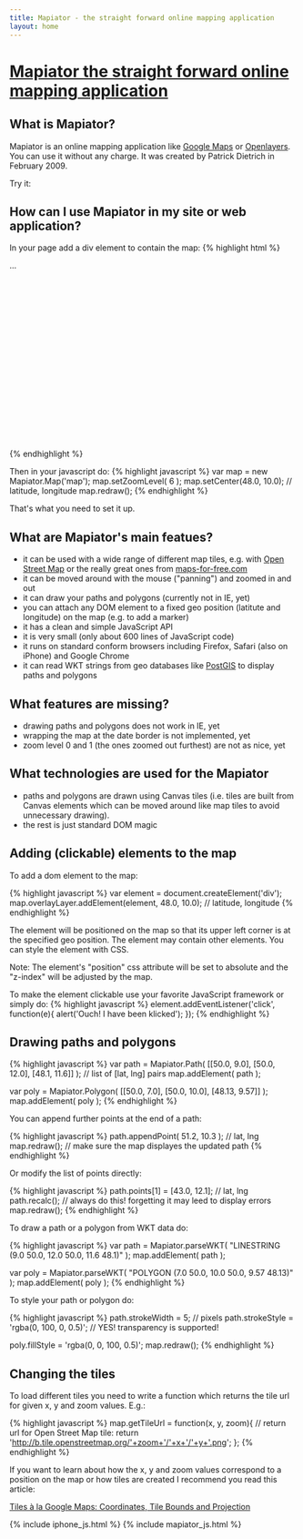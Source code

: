 ```yaml
---
title: Mapiator - the straight forward online mapping application
layout: home
---
```


<h1>
	<a href="http://pdietrich.github.com/mapiator/">
		Mapiator
		<span class="subtitle">the straight forward online mapping application</span>
	</a>
</h1>

What is Mapiator?
------------------

Mapiator is an online mapping application like <a href="http://maps.google.com">Google Maps</a> or
<a href="http://openlayers.org">Openlayers</a>. You can use it without any charge. It was created by Patrick Dietrich in February 2009.

Try it:

<div id="map">
</div>


How can I use Mapiator in my site or web application?
--------------------------------------------------------

In your page add a div element to contain the map:
{% highlight html %}
<script type="text/javascript" src="Mapiator.js"></script>
...
<div id="map" style="width:400px; height:300px; position:relative"></div>
{% endhighlight %}

Then in your javascript do:
{% highlight javascript %}
var map = new Mapiator.Map('map');
map.setZoomLevel( 6 );
map.setCenter(48.0, 10.0); // latitude, longitude
map.redraw();
{% endhighlight %}

That's what you need to set it up.


What are Mapiator's main featues?
-----------------------------------

* it can be used with a wide range of different map tiles, e.g. with <a href="http://www.openstreetmap.org/">Open Street Map</a> or the really great ones from <a href="http://www.maps-for-free.com/">maps-for-free.com</a>
* it can be moved around with the mouse ("panning") and zoomed in and out
* it can draw your paths and polygons (currently not in IE, yet)
* you can attach any DOM element to a fixed geo position (latitute and longitude) on the map (e.g. to add a marker)
* it has a clean and simple JavaScript API
* it is very small (only about 600 lines of JavaScript code)
* it runs on standard conform browsers including Firefox, Safari (also on iPhone) and Google Chrome
* it can read WKT strings from geo databases like <a href="http://postgis.refractions.net/">PostGIS</a> to display paths and polygons

What features are missing?
------------------------------

* drawing paths and polygons does not work in IE, yet
* wrapping the map at the date border is not implemented, yet
* zoom level 0 and 1 (the ones zoomed out furthest) are not as nice, yet


What technologies are used for the Mapiator
-----------------------------------------------

* paths and polygons are drawn using Canvas tiles (i.e. tiles are built from Canvas elements which can be moved around like map tiles to avoid unnecessary drawing).
* the rest is just standard DOM magic

Adding (clickable) elements to the map
-------------------------------------------

To add a dom element to the map:

{% highlight javascript %}
var element = document.createElement('div');
map.overlayLayer.addElement(element, 48.0, 10.0); // latitude, longitude
{% endhighlight %}

The element will be positioned on the map so that its upper left corner is at the specified geo position.
The element may contain other elements. You can style the element with CSS.

Note: The element's "position" css attribute will be set to absolute and the "z-index" will be adjusted by the map.

To make the element clickable use your favorite JavaScript framework or simply do:
{% highlight javascript %}
element.addEventListener('click', function(e){
	alert('Ouch! I have been klicked');
});
{% endhighlight %}

Drawing paths and polygons
----------------------------

{% highlight javascript %}
var path = Mapiator.Path( [[50.0, 9.0], [50.0, 12.0], [48.1, 11.6]] );
                          // list of [lat, lng] pairs
map.addElement( path );

var poly = Mapiator.Polygon( [[50.0, 7.0], [50.0, 10.0], [48.13, 9.57]] );
map.addElement( poly );
{% endhighlight %}

You can append further points at the end of a path:

{% highlight javascript %}
path.appendPoint( 51.2, 10.3 ); // lat, lng
map.redraw(); // make sure the map displayes the updated path
{% endhighlight %}

Or modify the list of points directly:

{% highlight javascript %}
path.points[1] = [43.0, 12.1]; // lat, lng
path.recalc(); // always do this! forgetting it may leed to display errors
map.redraw();
{% endhighlight %}


To draw a path or a polygon from WKT data do:

{% highlight javascript %}
var path = Mapiator.parseWKT( "LINESTRING (9.0 50.0, 12.0 50.0, 11.6 48.1)" );
map.addElement( path );

var poly = Mapiator.parseWKT( "POLYGON (7.0 50.0, 10.0 50.0, 9.57 48.13)" );
map.addElement( poly );
{% endhighlight %}

To style your path or polygon do:

{% highlight javascript %}
path.strokeWidth = 5; // pixels
path.strokeStyle = 'rgba(0, 100, 0, 0.5)'; // YES! transparency is supported!

poly.fillStyle = 'rgba(0, 0, 100, 0.5)';
map.redraw();
{% endhighlight %}

Changing the tiles
-------------------

To load different tiles you need to write a function which returns the tile url for given x, y and zoom values. E.g.:

{% highlight javascript %}
map.getTileUrl = function(x, y, zoom){
  // return url for Open Street Map tile:
  return 'http://b.tile.openstreetmap.org/'+zoom+'/'+x+'/'+y+'.png';
};
{% endhighlight %}

If you want to learn about how the x, y and zoom values correspond to a position on the map or how tiles
are created I recommend you read this article:

<a href="http://www.maptiler.org/google-maps-coordinates-tile-bounds-projection/">Tiles à la Google Maps: Coordinates, Tile Bounds and Projection</a>


{% include iphone_js.html %}
{% include mapiator_js.html %}




























